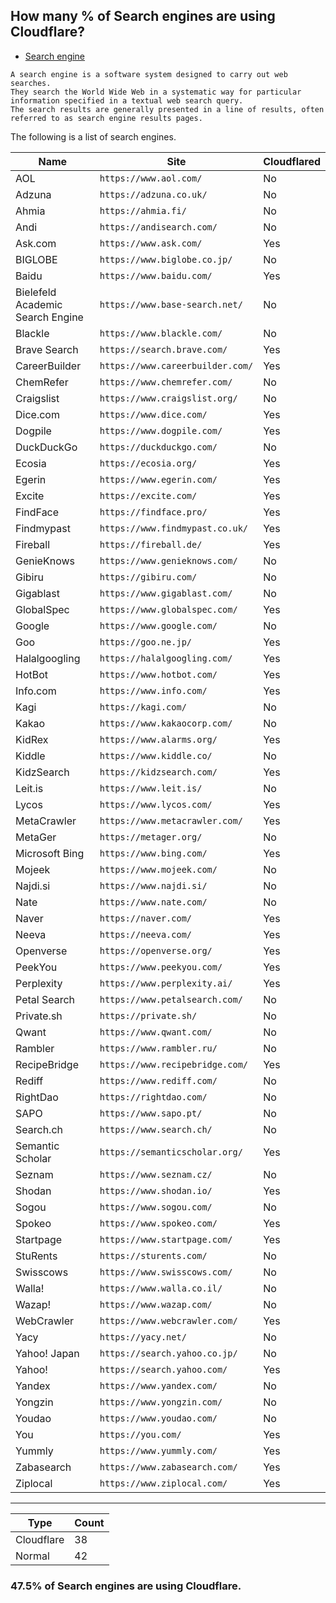 ## How many % of Search engines are using Cloudflare?


- [Search engine](https://en.wikipedia.org/wiki/Search_engine)
```
A search engine is a software system designed to carry out web searches. 
They search the World Wide Web in a systematic way for particular information specified in a textual web search query. 
The search results are generally presented in a line of results, often referred to as search engine results pages.
```


The following is a list of search engines.


| Name | Site | Cloudflared |
| -- | -- | -- |
| AOL | `https://www.aol.com/` | No |
| Adzuna | `https://adzuna.co.uk/` | No |
| Ahmia | `https://ahmia.fi/` | No |
| Andi | `https://andisearch.com/` | No |
| Ask.com | `https://www.ask.com/` | Yes |
| BIGLOBE | `https://www.biglobe.co.jp/` | No |
| Baidu | `https://www.baidu.com/` | Yes |
| Bielefeld Academic Search Engine | `https://www.base-search.net/` | No |
| Blackle | `https://www.blackle.com/` | No |
| Brave Search | `https://search.brave.com/` | Yes |
| CareerBuilder | `https://www.careerbuilder.com/` | Yes |
| ChemRefer | `https://www.chemrefer.com/` | No |
| Craigslist | `https://www.craigslist.org/` | No |
| Dice.com | `https://www.dice.com/` | Yes |
| Dogpile | `https://www.dogpile.com/` | Yes |
| DuckDuckGo | `https://duckduckgo.com/` | No |
| Ecosia | `https://ecosia.org/` | Yes |
| Egerin | `https://www.egerin.com/` | Yes |
| Excite | `https://excite.com/` | Yes |
| FindFace | `https://findface.pro/` | Yes |
| Findmypast | `https://www.findmypast.co.uk/` | Yes |
| Fireball | `https://fireball.de/` | Yes |
| GenieKnows | `https://www.genieknows.com/` | No |
| Gibiru | `https://gibiru.com/` | No |
| Gigablast | `https://www.gigablast.com/` | No |
| GlobalSpec | `https://www.globalspec.com/` | Yes |
| Google | `https://www.google.com/` | No |
| Goo | `https://goo.ne.jp/` | Yes |
| Halalgoogling | `https://halalgoogling.com/` | Yes |
| HotBot | `https://www.hotbot.com/` | Yes |
| Info.com | `https://www.info.com/` | Yes |
| Kagi | `https://kagi.com/` | No |
| Kakao | `https://www.kakaocorp.com/` | No |
| KidRex | `https://www.alarms.org/` | Yes |
| Kiddle | `https://www.kiddle.co/` | No |
| KidzSearch | `https://kidzsearch.com/` | Yes |
| Leit.is | `https://www.leit.is/` | No |
| Lycos | `https://www.lycos.com/` | Yes |
| MetaCrawler | `https://www.metacrawler.com/` | Yes |
| MetaGer | `https://metager.org/` | No |
| Microsoft Bing | `https://www.bing.com/` | Yes |
| Mojeek | `https://www.mojeek.com/` | No |
| Najdi.si | `https://www.najdi.si/` | No |
| Nate | `https://www.nate.com/` | No |
| Naver | `https://naver.com/` | Yes |
| Neeva | `https://neeva.com/` | Yes |
| Openverse | `https://openverse.org/` | Yes |
| PeekYou | `https://www.peekyou.com/` | Yes |
| Perplexity | `https://www.perplexity.ai/` | Yes |
| Petal Search | `https://www.petalsearch.com/` | No |
| Private.sh | `https://private.sh/` | No |
| Qwant | `https://www.qwant.com/` | No |
| Rambler | `https://www.rambler.ru/` | No |
| RecipeBridge | `https://www.recipebridge.com/` | Yes |
| Rediff | `https://www.rediff.com/` | No |
| RightDao | `https://rightdao.com/` | No |
| SAPO | `https://www.sapo.pt/` | No |
| Search.ch | `https://www.search.ch/` | No |
| Semantic Scholar | `https://semanticscholar.org/` | Yes |
| Seznam | `https://www.seznam.cz/` | No |
| Shodan | `https://www.shodan.io/` | Yes |
| Sogou | `https://www.sogou.com/` | No |
| Spokeo | `https://www.spokeo.com/` | Yes |
| Startpage | `https://www.startpage.com/` | Yes |
| StuRents | `https://sturents.com/` | No |
| Swisscows | `https://www.swisscows.com/` | No |
| Walla! | `https://www.walla.co.il/` | No |
| Wazap! | `https://www.wazap.com/` | No |
| WebCrawler | `https://www.webcrawler.com/` | Yes |
| Yacy | `https://yacy.net/` | No |
| Yahoo! Japan | `https://search.yahoo.co.jp/` | No |
| Yahoo! | `https://search.yahoo.com/` | Yes |
| Yandex | `https://www.yandex.com/` | No |
| Yongzin | `https://www.yongzin.com/` | No |
| Youdao | `https://www.youdao.com/` | No |
| You | `https://you.com/` | Yes |
| Yummly | `https://www.yummly.com/` | Yes |
| Zabasearch | `https://www.zabasearch.com/` | Yes |
| Ziplocal | `https://www.ziplocal.com/` | Yes |


-----

| Type | Count |
| --- | --- | 
| Cloudflare | 38 |
| Normal | 42 |


### 47.5% of Search engines are using Cloudflare.
